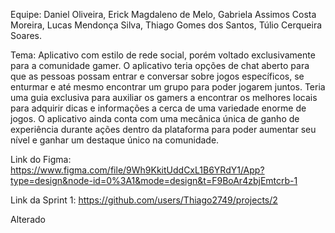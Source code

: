 Equipe: Daniel Oliveira,
        Erick Magdaleno de Melo,
        Gabriela Assimos Costa Moreira, 
        Lucas Mendonça Silva,
        Thiago Gomes dos Santos,
        Túlio Cerqueira Soares. 

Tema: Aplicativo com estilo de rede social, porém voltado exclusivamente para a comunidade gamer. O aplicativo teria opções de chat aberto para que as pessoas possam entrar e conversar sobre jogos específicos, se enturmar e até mesmo encontrar um grupo para poder jogarem juntos. Teria uma guia exclusiva para auxiliar os gamers a encontrar os melhores locais para adquirir dicas e informações a cerca de uma variedade enorme de jogos. O aplicativo ainda conta com uma mecânica única de ganho de experiência durante ações dentro da plataforma para poder aumentar seu nível e ganhar um destaque único na comunidade.

Link do Figma: https://www.figma.com/file/9Wh9KkitUddCxL1B6YRdY1/App?type=design&node-id=0%3A1&mode=design&t=F9BoAr4zbjEmtcrb-1 

Link da Sprint 1: https://github.com/users/Thiago2749/projects/2 


Alterado
